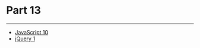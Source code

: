 # Part 13

---

* [JavaScript 10](../../modules/javascript-10/README.md)
* [jQuery 1](../../modules/jquery-1/README.md)
